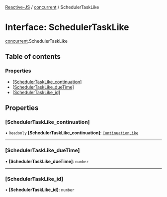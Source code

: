 [Reactive-JS](../README.md) / [concurrent](../modules/concurrent.md) / SchedulerTaskLike

# Interface: SchedulerTaskLike

[concurrent](../modules/concurrent.md).SchedulerTaskLike

## Table of contents

### Properties

- [[SchedulerTaskLike\_continuation]](concurrent.SchedulerTaskLike.md#[schedulertasklike_continuation])
- [[SchedulerTaskLike\_dueTime]](concurrent.SchedulerTaskLike.md#[schedulertasklike_duetime])
- [[SchedulerTaskLike\_id]](concurrent.SchedulerTaskLike.md#[schedulertasklike_id])

## Properties

### [SchedulerTaskLike\_continuation]

• `Readonly` **[SchedulerTaskLike\_continuation]**: [`ContinuationLike`](concurrent.ContinuationLike.md)

___

### [SchedulerTaskLike\_dueTime]

• **[SchedulerTaskLike\_dueTime]**: `number`

___

### [SchedulerTaskLike\_id]

• **[SchedulerTaskLike\_id]**: `number`
